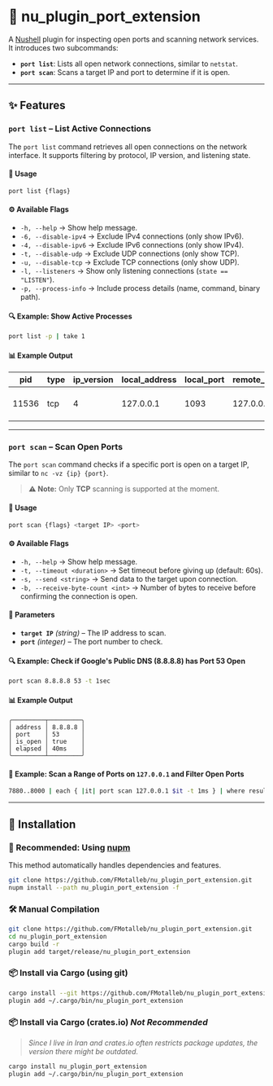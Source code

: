 # 🔌 nu_plugin_port_extension  

A [Nushell](https://www.nushell.sh/) plugin for inspecting open ports and scanning network services. It introduces two subcommands:  

- **`port list`**: Lists all open network connections, similar to `netstat`.  
- **`port scan`**: Scans a target IP and port to determine if it is open.  

---

## ✨ Features  

### **`port list`** – List Active Connections  
The `port list` command retrieves all open connections on the network interface. It supports filtering by protocol, IP version, and listening state.  

#### 📌 Usage  
```bash
port list {flags}
```  

#### ⚙️ Available Flags  
- `-h, --help`                 → Show help message.  
- `-6, --disable-ipv4`         → Exclude IPv4 connections (only show IPv6).  
- `-4, --disable-ipv6`         → Exclude IPv6 connections (only show IPv4).  
- `-t, --disable-udp`          → Exclude UDP connections (only show TCP).  
- `-u, --disable-tcp`          → Exclude TCP connections (only show UDP).  
- `-l, --listeners`            → Show only listening connections (`state == "LISTEN"`).  
- `-p, --process-info`         → Include process details (name, command, binary path).  

#### 🔍 Example: Show Active Processes  
```bash
port list -p | take 1
```  

#### 📊 Example Output  
|pid  |type|ip_version|local_address|local_port|remote_address|remote_port|state      |process_name|cmd                                               |exe_path                              |  
|-----|----|----------|-------------|----------|--------------|----------|-----------|------------|--------------------------------------------------|--------------------------------------|  
|11536|tcp |4         |127.0.0.1    |1093      |127.0.0.1     |1108      |ESTABLISHED|steam.exe   |[C:\Program Files (x86)\Steam\steam.exe, -silent]|C:\Program Files (x86)\Steam\steam.exe|  

---

### **`port scan`** – Scan Open Ports  
The `port scan` command checks if a specific port is open on a target IP, similar to `nc -vz {ip} {port}`.  

> **⚠️ Note:** Only **TCP** scanning is supported at the moment.  

#### 📌 Usage  
```bash
port scan {flags} <target IP> <port>
```  

#### ⚙️ Available Flags  
- `-h, --help`                 → Show help message.  
- `-t, --timeout <duration>`   → Set timeout before giving up (default: 60s).  
- `-s, --send <string>`        → Send data to the target upon connection.  
- `-b, --receive-byte-count <int>` → Number of bytes to receive before confirming the connection is open.  

#### 🎯 Parameters  
- **`target IP`** *(string)* – The IP address to scan.  
- **`port`** *(integer)* – The port number to check.  

#### 🔍 Example: Check if Google's Public DNS (8.8.8.8) has Port 53 Open  
```bash
port scan 8.8.8.8 53 -t 1sec
```  

#### 📊 Example Output  
```
╭─────────┬─────────╮  
│ address │ 8.8.8.8 │  
│ port    │ 53      │  
│ is_open │ true    │  
│ elapsed │ 40ms    │  
╰─────────┴─────────╯  
```  

#### 🔄 Example: Scan a Range of Ports on `127.0.0.1` and Filter Open Ports  
```bash
7880..8000 | each { |it| port scan 127.0.0.1 $it -t 1ms } | where result == Open
```  

---

## 🔧 Installation  

### 🚀 Recommended: Using [nupm](https://github.com/nushell/nupm)  
This method automatically handles dependencies and features.  
```bash
git clone https://github.com/FMotalleb/nu_plugin_port_extension.git  
nupm install --path nu_plugin_port_extension -f  
```  

### 🛠️ Manual Compilation  
```bash
git clone https://github.com/FMotalleb/nu_plugin_port_extension.git  
cd nu_plugin_port_extension  
cargo build -r  
plugin add target/release/nu_plugin_port_extension  
```  

### 📦 Install via Cargo (using git)  
```bash
cargo install --git https://github.com/FMotalleb/nu_plugin_port_extension.git  
plugin add ~/.cargo/bin/nu_plugin_port_extension  
```  

### 📦 Install via Cargo (crates.io) _Not Recommended_  
> *Since I live in Iran and crates.io often restricts package updates, the version there might be outdated.*  
```bash
cargo install nu_plugin_port_extension  
plugin add ~/.cargo/bin/nu_plugin_port_extension  
```  
